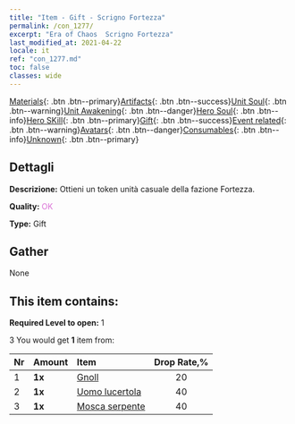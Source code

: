 ```yaml
---
title: "Item - Gift - Scrigno Fortezza"
permalink: /con_1277/
excerpt: "Era of Chaos  Scrigno Fortezza"
last_modified_at: 2021-04-22
locale: it
ref: "con_1277.md"
toc: false
classes: wide
---
```

 [Materials](/ItemsIT/){: .btn .btn--primary}[Artifacts](/ItemsIT/Artifacts/){: .btn .btn--success}[Unit Soul](/ItemsIT/UnitSoul/){: .btn .btn--warning}[Unit Awakening](/ItemsIT/UnitAwakening/){: .btn .btn--danger}[Hero Soul](/ItemsIT/HeroSoul/){: .btn .btn--info}[Hero SKill](/ItemsIT/HeroSkill/){: .btn .btn--primary}[Gift](/ItemsIT/Gift/){: .btn .btn--success}[Event related](/ItemsIT/Events/){: .btn .btn--warning}[Avatars](/ItemsIT/Avatars/){: .btn .btn--danger}[Consumables](/ItemsIT/Consumables/){: .btn .btn--info}[Unknown](/ItemsIT/Unknown/){: .btn .btn--primary}

## Dettagli
 **Descrizione:** Ottieni un token unità casuale della fazione Fortezza.

 **Quality:** <span style="color: #DA70D6">OK</span>

 **Type:** Gift

## Gather

  None

## This item contains:

 **Required Level to open:** 1

 3 You would get **1** item  from:

  | Nr | Amount |     Item    | Drop Rate,% |
  |:---|:-------|:------------|:---------:|
  | 1 |  **1x** | [Gnoll](/ItemsIT/unt_253/) | 20 | 
  | 2 |  **1x** | [Uomo lucertola](/ItemsIT/unt_254/) | 40 | 
  | 3 |  **1x** | [Mosca serpente](/ItemsIT/unt_255/) | 40 | 
